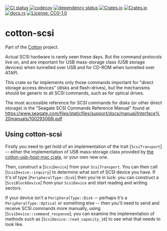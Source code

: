 [![CI status](https://github.com/pdh11/cotton/actions/workflows/ci.yml/badge.svg)](https://github.com/pdh11/cotton/actions)
[![codecov](https://codecov.io/gh/pdh11/cotton/branch/main/graph/badge.svg?token=SMSZEPGRHA)](https://codecov.io/gh/pdh11/cotton)
[![dependency status](https://deps.rs/repo/github/pdh11/cotton/status.svg)](https://deps.rs/repo/github/pdh11/cotton)
[![Crates.io](https://img.shields.io/crates/v/cotton-scsi)](https://crates.io/crates/cotton-scsi)
[![Crates.io](https://img.shields.io/crates/d/cotton-scsi)](https://crates.io/crates/cotton-scsi)
[![docs.rs](https://img.shields.io/docsrs/cotton-scsi)](https://docs.rs/cotton-scsi/latest/cotton_scsi/)
[![License: CC0-1.0](https://img.shields.io/badge/License-CC0_1.0-lightgrey.svg)](http://creativecommons.org/publicdomain/zero/1.0/)

# cotton-scsi

Part of the [Cotton](https://github.com/pdh11/cotton) project.

Actual SCSI hardware is rarely seen these days. But the command
protocols live on, and are important for USB mass-storage class (USB
storage devices) when tunnelled over USB and for CD-ROM when tunnelled
over ATAPI.

This crate so far implements only those commands important for "direct
storage access devices" (disks and flash-drives), but the mechanisms should
be generic to all SCSI commands, such as for optical drives.

The most accessible reference for SCSI commands for disks (or other
direct storage) is the "Seagate SCSI Commands Reference Manual" found
at
<https://www.seagate.com/files/staticfiles/support/docs/manual/Interface%20manuals/100293068j.pdf>


## Using cotton-scsi

Firstly you need to get hold of an implementation of the trait
[`ScsiTransport`] -- either the implementation of USB mass-storage
class provided by [the cotton-usb-host-msc crate](https://github.com/pdh11/cotton/tree/main/cotton-usb-host-msc), or your own new one.

Then, construct a [`ScsiDevice`] from your `ScsiTransport`. You can then
call [`ScsiDevice::inquiry`] to determine what sort of SCSI device you
have. If it's of type [`PeripheralType::Disk`] then you're in luck: you
can construct a [`ScsiBlockDevice`] from your `ScsiDevice` and start reading
and writing sectors.

If your device isn't a `PeripheralType::Disk` -- perhaps it's a
`PeripheralType::Optical` or something else -- then you'll need to
send and receive SCSI commands more manually, using
[`ScsiDevice::command_response`]; you can examine the implementation
of methods such as [`ScsiDevice::read_capacity_10`] to see what that
needs to look like.
